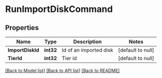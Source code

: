 # RunImportDiskCommand

## Properties
Name | Type | Description | Notes
------------ | ------------- | ------------- | -------------
**ImportDiskId** | **int32** | Id of an imported disk | [default to null]
**TierId** | **int32** | Tier id | [default to null]

[[Back to Model list]](../README.md#documentation-for-models) [[Back to API list]](../README.md#documentation-for-api-endpoints) [[Back to README]](../README.md)


